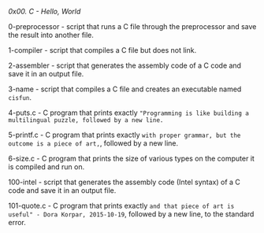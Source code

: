 *0x00. C - Hello, World*

0-preprocessor - script that runs a C file through the preprocessor and save the result into another file.

1-compiler - script that compiles a C file but does not link.

2-assembler - script that generates the assembly code of a C code and save it in an output file.

3-name - script that compiles a C file and creates an executable named `cisfun`.

4-puts.c -  C program that prints exactly `"Programming is like building a multilingual puzzle, followed by a new line.`

5-printf.c - C program that prints exactly `with proper grammar, but the outcome is a piece of art,`, followed by a new line.

6-size.c - C program that prints the size of various types on the computer it is compiled and run on.

100-intel - script that generates the assembly code (Intel syntax) of a C code and save it in an output file.

101-quote.c - C program that prints exactly `and that piece of art is useful" - Dora Korpar, 2015-10-19`, followed by a new line, to the standard error.
